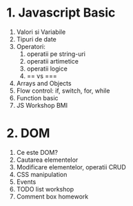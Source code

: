 # 1. Javascript Basic
1. Valori si Variabile
2. Tipuri de date
3. Operatori:
    1. operatii pe string-uri 
    2. operatii artimetice
    3. operatii logice
    4. == vs ===
4. Arrays and Objects
5. Flow control: if, switch, for, while
6. Function basic
7. JS Workshop BMI

# 2. DOM 
1. Ce este DOM?
2. Cautarea elementelor
3. Modificare elementelor, operatii CRUD
4. CSS manipulation
5. Events
6. TODO list workshop
7. Comment box homework